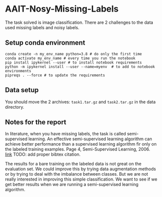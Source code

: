 # AAIT-Nosy-Missing-Labels

The task solved is image classification.
There are 2 challenges to the data used missing labels and noisy labels.

## Setup conda environment

    conda create -n my_env_name python=3.8 # do only the first time
    conda activate my_env_name # every time you run the notebook
    pip install ipykernel --user # to install notebook requirements
    python -m ipykernel install --user --name=myenv  # to add to notebook environments
    pipreqs . --force # to update the requirements 

## Data setup

You should move the 2 archives: `task1.tar.gz` and `task2.tar.gz` in the data directory.

## Notes for the report

In literature, when you have missing labels, the task is called semi-supervised learning. 
An effective semi-supervised learning algorithm can achieve better performance than a supervised learning algorithm fir only on the labeled training examples.
Page 4, Semi-Supervised Learning, 2006. [link](https://books.google.ro/books?id=A3ISEAAAQBAJ&dq=Semi-Supervised+Learning+(Adaptive+Computation+and+Machine+Learning+series)+1st+Edition+by+Olivier+Chapelle+(Editor),+Bernhard+Scholkopf+(Editor),+Alexander+Zien+(Editor)+google+books&source=gbs_navlinks_s) TODO: add proper bibtex citation.

The results for a bare training on the labeled data is not great on the evaluation set. We could improve this by trying data augmentation methods or by trying to deal with the imbalance between classes.
But we are not really interested in improving this simple classification. We want to see if we get better results when we are running a semi-supervised learning algorithm.